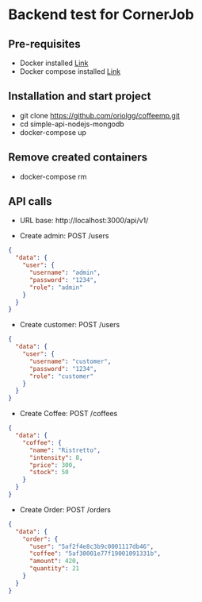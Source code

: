 # Backend test for CornerJob

## Pre-requisites

* Docker installed [Link](https://docs.docker.com/install/)
* Docker compose installed [Link](https://docs.docker.com/compose/install/)

## Installation and start project

* git clone https://github.com/oriolgg/coffeemp.git
* cd simple-api-nodejs-mongodb
* docker-compose up

## Remove created containers

* docker-compose rm

## API calls

* URL base: http://localhost:3000/api/v1/

* Create admin: POST /users

```json
{
  "data": {
    "user": {
      "username": "admin",
      "password": "1234",
      "role": "admin"
    }
  }
}
```

* Create customer: POST /users

```json
{
  "data": {
    "user": {
      "username": "customer",
      "password": "1234",
      "role": "customer"
    }
  }
}
```

* Create Coffee: POST /coffees

```json
{
  "data": {
    "coffee": {
      "name": "Ristretto",
      "intensity": 8,
      "price": 300,
      "stock": 50
    }
  }
}
```

* Create Order: POST /orders

```json
{
  "data": {
    "order": {
      "user": "5af2f4e8c3b9c0001117db46",
      "coffee": "5af30001e77f19001091331b",
      "amount": 420,
      "quantity": 21
    }
  }
}
```
